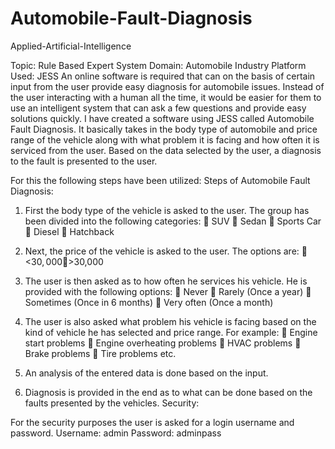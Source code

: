 # Automobile-Fault-Diagnosis
Applied-Artificial-Intelligence

Topic: Rule Based Expert System Domain: 
Automobile Industry Platform Used: JESS
An online software is required that can on the basis of certain input from the user provide easy diagnosis for automobile issues. Instead of the user interacting with a human all the time, it would be easier for them to use an intelligent system that can ask a few questions and provide easy solutions quickly.
I have created a software using JESS called Automobile Fault Diagnosis. It basically takes in the body type of automobile and price range of the vehicle along with what problem it is facing and how often it is serviced from the user. Based on the data selected by the user, a diagnosis to the fault is presented to the user.
 
For this the following steps have been utilized:
Steps of Automobile Fault Diagnosis:

1. First the body type of the vehicle is asked to the user. The group has been divided into the following categories:
 SUV
 Sedan
 Sports Car
 Diesel
 Hatchback

2. Next, the price of the vehicle is asked to the user. The options are: 
 <$30,000
 >$30,000

3. The user is then asked as to how often he services his vehicle. He is provided with the
following options:
 Never
 Rarely (Once a year)
 Sometimes (Once in 6 months)
 Very often (Once a month)

4. The user is also asked what problem his vehicle is facing based on the kind of vehicle he has selected and price range. For example:
 Engine start problems
 Engine overheating problems
 HVAC problems
 Brake problems
 Tire problems etc.

5. An analysis of the entered data is done based on the input.

6. Diagnosis is provided in the end as to what can be done based on the faults presented by
the vehicles.
 Security:

For the security purposes the user is asked for a login username and password. 
Username: admin
Password: adminpass
